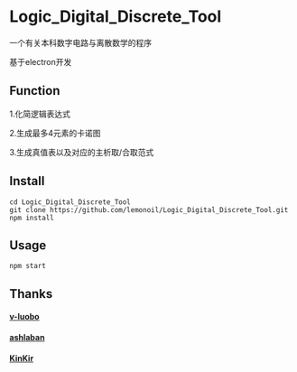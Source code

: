 # Logic_Digital_Discrete_Tool
 一个有关本科数字电路与离散数学的程序

基于electron开发

## Function

1.化简逻辑表达式

2.生成最多4元素的卡诺图

3.生成真值表以及对应的主析取/合取范式



## Install



```
cd Logic_Digital_Discrete_Tool
git clone https://github.com/lemonoil/Logic_Digital_Discrete_Tool.git
npm install
```



## Usage



```
npm start
```



## Thanks

#### [v-luobo](https://github.com/v-luobo/315019748.github.io)

#### [ashlaban](https://github.com/ashlaban/karnaughMap)

#### [KinKir](https://github.com/KinKir/DiscreteMathematicsWork)

